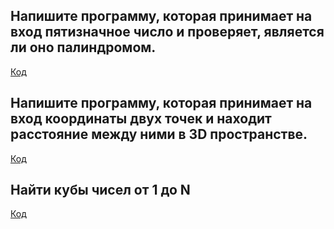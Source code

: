 ## Напишите программу, которая принимает на вход пятизначное число и проверяет, является ли оно палиндромом.

[Код](Task1/Program.cs)

## Напишите программу, которая принимает на вход координаты двух точек и находит расстояние между ними в 3D пространстве.

[Код](Task2/Program.cs)

## Найти кубы чисел от 1 до N

[Код](Task3/Program.cs)